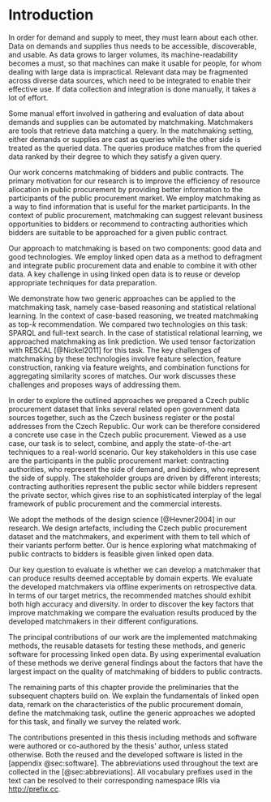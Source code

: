 # Introduction

<!-- What is the problem? -->

In order for demand and supply to meet, they must learn about each other.
Data on demands and supplies thus needs to be accessible, discoverable, and usable.
As data grows to larger volumes, its machine-readability becomes a must, so that machines can make it usable for people, for whom dealing with large data is impractical.
Relevant data may be fragmented across diverse data sources, which need to be integrated to enable their effective use.
If data collection and integration is done manually, it takes a lot of effort.

Some manual effort involved in gathering and evaluation of data about demands and supplies can be automated by matchmaking.
Matchmakers are tools that retrieve data matching a query.
In the matchmaking setting, either demands or supplies are cast as queries while the other side is treated as the queried data.
The queries produce matches from the queried data ranked by their degree to which they satisfy a given query.

<!-- Motivation: efficiency -->

Our work concerns matchmaking of bidders and public contracts.
The primary motivation for our research is to improve the efficiency of resource allocation in public procurement by providing better information to the participants of the public procurement market.
We employ matchmaking as a way to find information that is useful for the market participants.
In the context of public procurement, matchmaking can suggest relevant business opportunities to bidders or recommend to contracting authorities which bidders are suitable to be approached for a given public contract.

<!--
For the first time in history we have open data on past experiences in making public contracts.
Using this data we can learn how to make better contracts.
Contracting authorities and bidders can learn from the history of public procurement to be able to agree on better deals.
Matchmaking is one way to learn from these experiences.

Public contracts exist in a network of relationships between organizations.
This network manifests in the data about public contracts.
The relationships in the data mirror the relationships in the real world.
This is why it is important to combine data from multiple domains to learn about the context in which public contracts are made.
Here, semantics is a way to agree on meaning of things in the data.
Semantic web is a way to agree on what things are, so that we can combine the data about the things.

## Matchmaking vs. advertising

Matchmaking substitutes advertising.
Business models based on advertising distort the design of web services.
=> Motivation
Personalization makes matchmaking approach many-to-1 advertising.
-->

Our approach to matchmaking is based on two components: good data and good technologies.
We employ linked open data as a method to defragment and integrate public procurement data and enable to combine it with other data.
A key challenge in using linked open data is to reuse or develop appropriate techniques for data preparation.

We demonstrate how two generic approaches can be applied to the matchmaking task, namely case-based reasoning and statistical relational learning.
In the context of case-based reasoning, we treated matchmaking as top-$k$ recommendation.
We compared two technologies on this task: SPARQL and full-text search.
In the case of statistical relational learning, we approached matchmaking as link prediction.
We used tensor factorization with RESCAL [@Nickel2011] for this task.
The key challenges of matchmaking by these technologies involve feature selection, feature construction, ranking via feature weights, and combination functions for aggregating similarity scores of matches.
Our work discusses these challenges and proposes ways of addressing them.

In order to explore the outlined approaches we prepared a Czech public procurement dataset that links several related open government data sources together, such as the Czech business register or the postal addresses from the Czech Republic.
Our work can be therefore considered a concrete use case in the Czech public procurement.
Viewed as a use case, our task is to select, combine, and apply the state-of-the-art techniques to a real-world scenario.
Our key stakeholders in this use case are the participants in the public procurement market: contracting authorities, who represent the side of demand, and bidders, who represent the side of supply.
The stakeholder groups are driven by different interests; contracting authorities represent the public sector while bidders represent the private sector, which gives rise to an sophisticated interplay of the legal framework of public procurement and the commercial interests.

<!-- Problem statement

Specific problems:

* Data integration
* Feature construction for matchmaking
* How to engineer matchmaking methods to achieve high accuracy and diversity of recommendations?
-->

<!-- Problem context 

* Selection of a matching object; specifically for tenders
* Social context: Better matchmaking helps avoid passive waste with public resources.
-->

<!-- Research domain

The domain of this research is an intersection of matchmaking and semantic web knowledge engineering.
-->

<!-- Research goals -->

<!-- Scientific methods -->

We adopt the methods of the design science [@Hevner2004] in our research.
We design artefacts, including the Czech public procurement dataset and the matchmakers, and experiment with them to tell which of their variants perform better.
Our is hence exploring what matchmaking of public contracts to bidders is feasible given linked open data.

<!-- Evaluation -->

Our key question to evaluate is whether we can develop a matchmaker that can produce results deemed acceptable by domain experts.
We evaluate the developed matchmakers via offline experiments on retrospective data. <!-- and via interviews with representatives of contracting authorities. -->
In terms of our target metrics, the recommended matches should exhibit both high accuracy and diversity.
In order to discover the key factors that improve matchmaking we compare the evaluation results produced by the developed matchmakers in their different configurations.

<!--
Designing an artefact is a way of "constructive proof".
Designing the matchmakers can be considered a constructive proof to answer our question.
-->

<!-- Contributions -->

The principal contributions of our work are the implemented matchmaking methods, the reusable datasets for testing these methods, and generic software for processing linked open data.
By using experimental evaluation of these methods we derive general findings about the factors that have the largest impact on the quality of matchmaking of bidders to public contracts.

<!-- General note at the end of the introduction -->

The remaining parts of this chapter provide the preliminaries that the subsequent chapters build on.
We explain the fundamentals of linked open data, remark on the characteristics of the public procurement domain, define the matchmaking task, outline the generic approaches we adopted for this task, and finally we survey the related work.

The contributions presented in this thesis including methods and software were authored or co-authored by the thesis' author, unless stated otherwise.
Both the reused and the developed software is listed in the [appendix @sec:software].
The abbreviations used throughout the text are collected in the [@sec:abbreviations].
All vocabulary prefixes used in the text can be resolved to their corresponding namespace IRIs via <http://prefix.cc>.

<!-- Out-takes -->

<!--
## Core hypotheses

* Additional features obtained from linked open data can improve matchmaking.
* Matchmaking methods that are able to leverage textual data effectively surpass the methods that cannot.
  * Feedback: Too vague.
* Improving data quality has an larger impact on matchmaking than the sophistication of matchmaking algorithms.
* Combination of semantic and statistical features of data has a synergic effect that can produce better matchmaking results than when only semantic or statistical features are used.
-->

<!-- Le old

A key obstacle to achieving the stated goal is fragmentation of data on the Web.
Data about demands and offers is dispersed across a multitude of web sites, including electronic marketplaces or public sector registries. 
To get a broader picture about the market one must scan through the relevant yet heterogeneous sources of data, each of which may expose a different access interface, most of which will be suitable only for humans to process.
Therefore, *"search and matchmaking between two business parties over the current Web are still very time-consuming if [...] information from multiple sources needs to be combined to assess the relevance or execute the query"* [@Radinger2013].
To improve this situation, the broad goal of this thesis is to contribute to defragmentation of online markets by linking the data communicated between them.
Having links in between datasets on the Web that are traversable by machines may enable to query the distributed markets as a single virtual market.
Such virtual market may facilitate supply and demand to meet in a distributed linked open data infrastructure.

A fundamental prerequisite to making this happen is to have the data in question openly available in a machine readable format.
Open access to the data is needed to remove the information asymmetries between the actors in online marketplaces, which introduce unnecessary friction to the process of supply meeting demand.
Nonetheless, data describing demands or offers on the current Web is exposed predominantly in documents, such as public procurement notices or calls for papers.
Such documents are typically produced not with machine readability in mind, and thus their automated processing is difficult.
Therefore, it is necessary to make this implicit data explicit by expressing it in structured way.
Structuring data about both demands and offers in a granular fashion is especially crucial for complex multidimensional descriptions that cannot be simply reduced, such as to a single comparable number (e.g., a price tag).
Having access to structured data enables automated processing and granular descriptions provide a basis for novel functionalities.

In the public procurement domain, better information can improve the quality of government's decision making and thus make the allocation of public resources more efficient.
Matchmaking can help public bodies to find a more suitable supplier, while companies can benefit from finding business opportunities in relevant calls for tenders.
In effect, the ambition of the developed system is mainly to reduce passive waste with public funds [@Bandiera2009], which, unlike active waste, does not benefit the decision-making civil servant, but instead is caused rather by lack of information, skills, and motivation.
-->

<!--
Side goals:

* Transparency through data integration: Prior to data integration the meaning of data is lost in the noise of user-generated data. Data integration cleans the view and provides greater overview over public procurement.
* Democratization of public procurement data analysis: Enables the rise of the armchair auditors.

The proposed solution to address the thesis' goal uses linked open data as a method for integrating data on the Web.
The means towards approaching the depicted vision consist of application of semantic web technologies for matching data about offers and demands on the Web.
To achieve the goal of machine readable data the semantic web stack offers a strong basis.
Resource Description Framework (RDF) may be used as a common formalism, while RDF vocabularies and ontologies may serve as shared conceptualizations for modelling data.
Data integration with linked data is based on explicit typed hyperlinks between datasets.

Matchmaking linked open data can use both statistical and semantic inference.
It can leverage both machine learning due to the volume of the data and semantic reasoning thanks to the formal representation of the data.

A key part of this research are the similarity metrics for multidimensional and heterogeneous data described using RDF.
-->

<!--
## Design science framing

### Design problems

Develop matchmakers

### Knowledge questions

Do the developed matchmakers provide value to bidders and contracting authorities?
(Are the matchmakers "good enough" (= accurate enough and diverse enough)?)
(Would users continue to use the matchmakers if they are provided with a demo?)
-->
